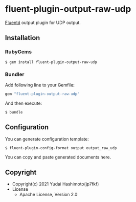 # fluent-plugin-output-raw-udp

[Fluentd](https://fluentd.org/) output plugin for UDP output.

## Installation

### RubyGems

```
$ gem install fluent-plugin-output-raw-udp
```

### Bundler

Add following line to your Gemfile:

```ruby
gem "fluent-plugin-output-raw-udp"
```

And then execute:

```
$ bundle
```

## Configuration

You can generate configuration template:

```
$ fluent-plugin-config-format output output_raw_udp
```

You can copy and paste generated documents here.

## Copyright

* Copyright(c) 2021 Yudai Hashimoto(jp7fkf)
* License
  * Apache License, Version 2.0
